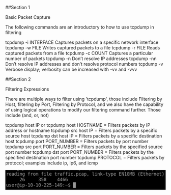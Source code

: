 ##Section 1

Basic Packet Capture

The following commands are an introductory to how to use tcpdump in filtering

tcpdump -i INTERFACE	Captures packets on a specific network interface
tcpdump -w FILE	Writes captured packets to a file
tcpdump -r FILE	Reads captured packets from a file
tcpdump -c COUNT	Captures a particular number of packets
tcpdump -n	Don’t resolve IP addresses
tcpdump -nn	Don’t resolve IP addresses and don’t resolve protocol numbers
tcpdump -v	Verbose display; verbosity can be increased with -vv and -vvv

##Section 2

Filtering Expressions

There are multiple ways to filter using 'tcpdump', those include Filtering by Host, filtering by Port, Filtering by Protocol, and we also have the capability of using logical operations to 
modify our filtering command further. Those include (and, or, not)

tcpdump host IP or tcpdump host HOSTNAME = Filters packets by IP address or hostname
tcpdump src host IP =	Filters packets by a specific source host
tcpdump dst host IP	= Filters packets by a specific destination host
tcpdump port PORT_NUMBER = Filters packets by port number
tcpdump src port PORT_NUMBER = Filters packets by the specified source port number
tcpdump dst port PORT_NUMBER = Filters packets by the specified destination port number
tcpdump PROTOCOL = Filters packets by protocol; examples include ip, ip6, and icmp

![](https://github.com/mo8047/TryHackMe-Room-Reports/blob/main/Cyber%20Security%20101/Networking/Tcpdump%3A%20The%20Basics%20%2328/Picture1.png)
